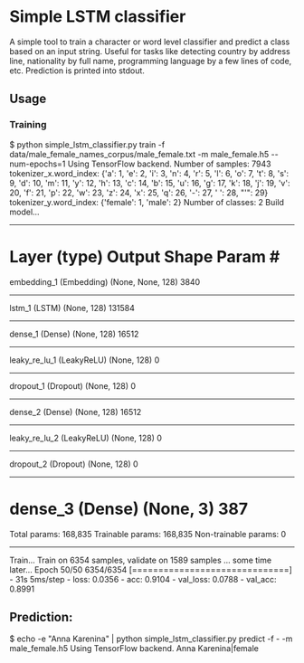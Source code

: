 # Simple LSTM classifier

A simple tool to train a character or word level classifier and predict a class based on an input string. Useful for tasks like detecting country by address line, nationality by full name, programming language by a few lines of code, etc. Prediction is printed into stdout.

## Usage

### Training

$ python simple_lstm_classifier.py train -f data/male_female_names_corpus/male_female.txt -m male_female.h5 --num-epochs=1
Using TensorFlow backend.
Number of samples: 7943
tokenizer_x.word_index: {'a': 1, 'e': 2, 'i': 3, 'n': 4, 'r': 5, 'l': 6, 'o': 7, 't': 8, 's': 9, 'd': 10, 'm': 11, 'y': 12, 'h': 13, 'c': 14, 'b': 15, 'u': 16, 'g': 17, 'k': 18, 'j': 19, 'v': 20, 'f': 21, 'p': 22, 'w': 23, 'z': 24, 'x': 25, 'q': 26, '-': 27, ' ': 28, "'": 29}
tokenizer_y.word_index: {'female': 1, 'male': 2}
Number of classes: 2
Build model...
_________________________________________________________________
Layer (type)                 Output Shape              Param #   
=================================================================
embedding_1 (Embedding)      (None, None, 128)         3840      
_________________________________________________________________
lstm_1 (LSTM)                (None, 128)               131584    
_________________________________________________________________
dense_1 (Dense)              (None, 128)               16512     
_________________________________________________________________
leaky_re_lu_1 (LeakyReLU)    (None, 128)               0         
_________________________________________________________________
dropout_1 (Dropout)          (None, 128)               0         
_________________________________________________________________
dense_2 (Dense)              (None, 128)               16512     
_________________________________________________________________
leaky_re_lu_2 (LeakyReLU)    (None, 128)               0         
_________________________________________________________________
dropout_2 (Dropout)          (None, 128)               0         
_________________________________________________________________
dense_3 (Dense)              (None, 3)                 387       
=================================================================
Total params: 168,835
Trainable params: 168,835
Non-trainable params: 0
_________________________________________________________________
Train...
Train on 6354 samples, validate on 1589 samples
... some time later...
Epoch 50/50
6354/6354 [==============================] - 31s 5ms/step - loss: 0.0356 - acc: 0.9104 - val_loss: 0.0788 - val_acc: 0.8991

## Prediction:

$ echo -e "Anna Karenina" | python simple_lstm_classifier.py predict -f - -m male_female.h5 
Using TensorFlow backend.
Anna Karenina|female
